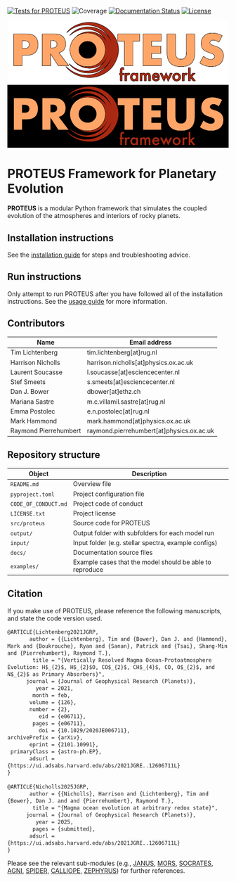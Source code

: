 [![Tests for PROTEUS](https://github.com/FormingWorlds/PROTEUS/actions/workflows/tests.yaml/badge.svg)](https://github.com/FormingWorlds/PROTEUS/actions/workflows/tests.yaml)
![Coverage](https://gist.githubusercontent.com/stefsmeets/b4ee7dab92e20644bcb3a5ad09f71165/raw/covbadge.svg)
[![Documentation Status](https://readthedocs.org/projects/fwl-proteus/badge/?version=latest)](https://fwl-proteus.readthedocs.io/en/latest/?badge=latest)
[![License](https://img.shields.io/badge/License-Apache_2.0-blue.svg)](https://opensource.org/licenses/Apache-2.0)

![PROTEUS banner](https://raw.githubusercontent.com/FormingWorlds/PROTEUS/main/docs/assets/PROTEUS_white.png#gh-light-mode-only)
![PROTEUS banner](https://raw.githubusercontent.com/FormingWorlds/PROTEUS/main/docs/assets/PROTEUS_black.png#gh-dark-mode-only)

# PROTEUS Framework for Planetary Evolution

**PROTEUS** is a modular Python framework that simulates the coupled evolution of the atmospheres and interiors of rocky planets.

## Installation instructions

See the [installation guide](https://fwl-proteus.readthedocs.io/en/latest/installation/) for steps and troubleshooting advice.

## Run instructions

Only attempt to run PROTEUS after you have followed all of the installation instructions.
See the [usage guide](https://fwl-proteus.readthedocs.io/en/latest/usage/) for more information.

## Contributors

| Name  | Email address |
| -     | -             |
Tim Lichtenberg         | tim.lichtenberg[at]rug.nl |
Harrison Nicholls       | harrison.nicholls[at]physics.ox.ac.uk |
Laurent Soucasse        | l.soucasse[at]esciencecenter.nl |
Stef Smeets             | s.smeets[at]esciencecenter.nl |
Dan J. Bower            | dbower[at]ethz.ch |
Mariana Sastre       | m.c.villamil.sastre[at]rug.nl |
Emma Postolec           | e.n.postolec[at]rug.nl |
Mark Hammond            | mark.hammond[at]physics.ox.ac.uk |
Raymond Pierrehumbert   | raymond.pierrehumbert[at]physics.ox.ac.uk |

## Repository structure

| Object                | Description                                               |
| -                     | -                                                         |
| `README.md`           | Overview file                                             |
| `pyproject.toml`	    | Project configuration file                                |
| `CODE_OF_CONDUCT.md`	| Project code of conduct                                   |
| `LICENSE.txt`         | Project license                                           |
| `src/proteus`         | Source code for PROTEUS                                   |
| `output/`             | Output folder with subfolders for each model run          |
| `input/`              | Input folder (e.g. stellar spectra, example configs)      |
| `docs/`			          | Documentation source files                                |
| `examples/`           | Example cases that the model should be able to reproduce  |

## Citation

If you make use of PROTEUS, please reference the following manuscripts, and state the code version used.

```
@ARTICLE{Lichtenberg2021JGRP,
       author = {{Lichtenberg}, Tim and {Bower}, Dan J. and {Hammond}, Mark and {Boukrouche}, Ryan and {Sanan}, Patrick and {Tsai}, Shang-Min and {Pierrehumbert}, Raymond T.},
        title = "{Vertically Resolved Magma Ocean-Protoatmosphere Evolution: H$_{2}$, H$_{2}$O, CO$_{2}$, CH$_{4}$, CO, O$_{2}$, and N$_{2}$ as Primary Absorbers}",
      journal = {Journal of Geophysical Research (Planets)},
         year = 2021,
        month = feb,
       volume = {126},
       number = {2},
          eid = {e06711},
        pages = {e06711},
          doi = {10.1029/2020JE006711},
archivePrefix = {arXiv},
       eprint = {2101.10991},
 primaryClass = {astro-ph.EP},
       adsurl = {https://ui.adsabs.harvard.edu/abs/2021JGRE..12606711L}
}

@ARTICLE{Nicholls2025JGRP,
       author = {{Nicholls}, Harrison and {Lichtenberg}, Tim and {Bower}, Dan J. and and {Pierrehumbert}, Raymond T.},
        title = "{Magma ocean evolution at arbitrary redox state}",
      journal = {Journal of Geophysical Research (Planets)},
         year = 2025,
        pages = {submitted},
       adsurl = {https://ui.adsabs.harvard.edu/abs/2021JGRE..12606711L}
}
```

Please see the relevant sub-modules (e.g., [JANUS]([url](https://github.com/FormingWorlds/JANUS)), [MORS]([url](https://github.com/FormingWorlds/MORS)), [SOCRATES]([url](https://github.com/nichollsh/SOCRATES)), [AGNI]([url](https://github.com/nichollsh/AGNI)), [SPIDER]([url](https://github.com/djbower/spider)), [CALLIOPE]([url](https://github.com/FormingWorlds/CALLIOPE)), [ZEPHYRUS]([url](https://github.com/FormingWorlds/ZEPHYRUS))) for further references.

